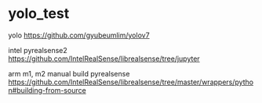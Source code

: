 # yolo_test

yolo
https://github.com/gyubeumlim/yolov7

intel pyrealsense2
https://github.com/IntelRealSense/librealsense/tree/jupyter

arm m1, m2 manual build pyrealsense
https://github.com/IntelRealSense/librealsense/tree/master/wrappers/python#building-from-source